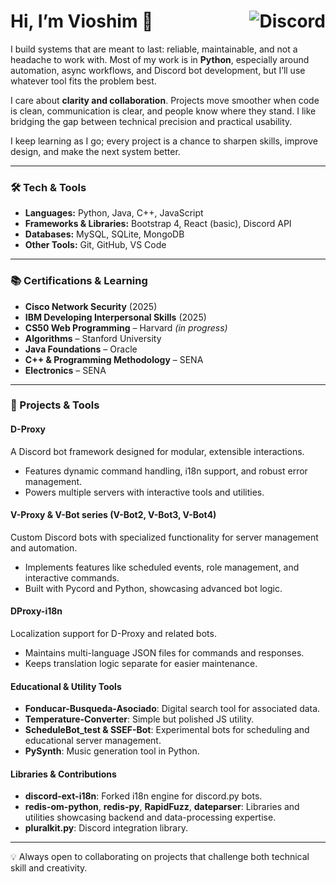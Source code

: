 <h1 align="left">
  Hi, I’m Vioshim 👋
  <a href="https://discord.gg/wWEfXeu6jW">
    <img src="https://dcbadge.limes.pink/api/server/wWEfXeu6jW" alt="Discord" align="right"/>
  </a>
</h1>


I build systems that are meant to last: reliable, maintainable, and not a headache to work with. Most of my work is in **Python**, especially around automation, async workflows, and Discord bot development, but I’ll use whatever tool fits the problem best.  

I care about **clarity and collaboration**. Projects move smoother when code is clean, communication is clear, and people know where they stand. I like bridging the gap between technical precision and practical usability.  

I keep learning as I go; every project is a chance to sharpen skills, improve design, and make the next system better.


---

### 🛠️ Tech & Tools
- **Languages:** Python, Java, C++, JavaScript  
- **Frameworks & Libraries:** Bootstrap 4, React (basic), Discord API  
- **Databases:** MySQL, SQLite, MongoDB  
- **Other Tools:** Git, GitHub, VS Code  

---

### 📚 Certifications & Learning
- **Cisco Network Security** (2025)  
- **IBM Developing Interpersonal Skills** (2025)  
- **CS50 Web Programming** – Harvard _(in progress)_  
- **Algorithms** – Stanford University  
- **Java Foundations** – Oracle  
- **C++ & Programming Methodology** – SENA  
- **Electronics** – SENA  

---

### 🚀 Projects & Tools

#### **D-Proxy**  
A Discord bot framework designed for modular, extensible interactions.  
- Features dynamic command handling, i18n support, and robust error management.  
- Powers multiple servers with interactive tools and utilities.  

#### **V-Proxy & V-Bot series (V-Bot2, V-Bot3, V-Bot4)**  
Custom Discord bots with specialized functionality for server management and automation.  
- Implements features like scheduled events, role management, and interactive commands.  
- Built with Pycord and Python, showcasing advanced bot logic.  

#### **DProxy-i18n**  
Localization support for D-Proxy and related bots.  
- Maintains multi-language JSON files for commands and responses.  
- Keeps translation logic separate for easier maintenance.  

#### **Educational & Utility Tools**  
- **Fonducar-Busqueda-Asociado**: Digital search tool for associated data.  
- **Temperature-Converter**: Simple but polished JS utility.  
- **ScheduleBot_test & SSEF-Bot**: Experimental bots for scheduling and educational server management.  
- **PySynth**: Music generation tool in Python.  

#### **Libraries & Contributions**  
- **discord-ext-i18n**: Forked i18n engine for discord.py bots.  
- **redis-om-python**, **redis-py**, **RapidFuzz**, **dateparser**: Libraries and utilities showcasing backend and data-processing expertise.  
- **pluralkit.py**: Discord integration library.  

---

💡 Always open to collaborating on projects that challenge both technical skill and creativity.  
